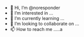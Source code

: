 - 👋 Hi, I’m @noresponder
- 👀 I’m interested in ...
- 🌱 I’m currently learning ...
- 💞️ I’m looking to collaborate on ...
- 📫 How to reach me .....a
<!---
noresponder/noresponder is a ✨ special ✨ repository because its `README.md` (this file) appears on your GitHub profile.
You can click the Preview link to take a look at your changes.
--->
